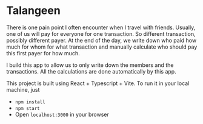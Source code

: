 # Talangeen

There is one pain point I often encounter when I travel with friends. Usually, one of us will pay for everyone for one transaction. So different transaction, possibly different payer. At the end of the day, we write down who paid how much for whom for what transaction and manually calculate who should pay this first payer for how much.

I build this app to allow us to only write down the members and the transactions. All the calculations are done automatically by this app.

This project is built using React + Typescript + Vite. To run it in your local machine, just

- `npm install`
- `npm start`
- Open `localhost:3000` in your browser
